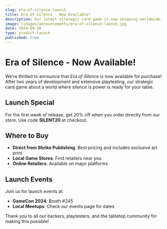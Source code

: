 ```yaml
---
slug: era-of-silence-launch
title: Era of Silence - Now Available!
description: Our latest strategic card game is now shipping worldwide.
image: /images/announcements/era-of-silence-launch.jpg
date: 2024-09-20
type: product-launch
published: true
---
```


# Era of Silence - Now Available!

We're thrilled to announce that *Era of Silence* is now available for purchase! After two years of development and extensive playtesting, our strategic card game about a world where silence is power is ready for your table.

## Launch Special

For the first week of release, get 20% off when you order directly from our store. Use code **SILENT20** at checkout.

## Where to Buy

- **Direct from Shrike Publishing**: Best pricing and includes exclusive art print
- **Local Game Stores**: Find retailers near you
- **Online Retailers**: Available on major platforms

## Launch Events

Join us for launch events at:
- **GameCon 2024**: Booth #245
- **Local Meetups**: Check our events page for dates

Thank you to all our backers, playtesters, and the tabletop community for making this possible!
